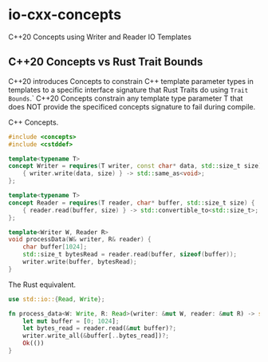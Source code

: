 # io-cxx-concepts
C++20 Concepts using Writer and Reader IO Templates


## C++20 Concepts vs Rust Trait Bounds
C++20 introduces Concepts to constrain C++ template parameter types in templates to a specific
interface signature that Rust Traits do using `Trait Bounds`.` C++20 Concepts constrain any template type parameter T
that does NOT provide the specificed concepts signature to fail during compile.

C++ Concepts.

```c++
#include <concepts>
#include <cstddef>

template<typename T>
concept Writer = requires(T writer, const char* data, std::size_t size) {
    { writer.write(data, size) } -> std::same_as<void>;
};

template<typename T>
concept Reader = requires(T reader, char* buffer, std::size_t size) {
    { reader.read(buffer, size) } -> std::convertible_to<std::size_t>;
};

template<Writer W, Reader R>
void processData(W& writer, R& reader) {
    char buffer[1024];
    std::size_t bytesRead = reader.read(buffer, sizeof(buffer));
    writer.write(buffer, bytesRead);
}
```


The Rust equivalent.

```rust
use std::io::{Read, Write};

fn process_data<W: Write, R: Read>(writer: &mut W, reader: &mut R) -> std::io::Result<()> {
    let mut buffer = [0; 1024];
    let bytes_read = reader.read(&mut buffer)?;
    writer.write_all(&buffer[..bytes_read])?;
    Ok(())
}
```
